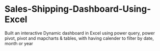 # Sales-Shipping-Dashboard-Using-Excel
Built an interactive Dynamic dashboard in Excel using power query, power pivot, pivot and mapcharts &amp; tables, with having calender to filter by date, month or year

